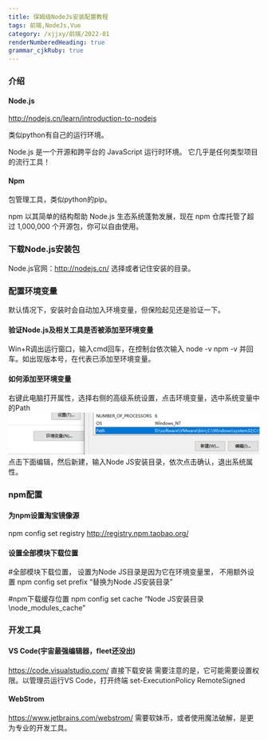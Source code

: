 ```yaml
---
title: 保姆级NodeJs安装配置教程
tags: 前端,NodeJs,Vue
category: /xjjxy/前端/2022-01
renderNumberedHeading: true
grammar_cjkRuby: true
---
```


### 介绍

#### Node.js
http://nodejs.cn/learn/introduction-to-nodejs

类似python有自己的运行环境。

Node.js 是一个开源和跨平台的 JavaScript 运行时环境。 它几乎是任何类型项目的流行工具！

#### Npm

包管理工具，类似python的pip。

npm 以其简单的结构帮助 Node.js 生态系统蓬勃发展，现在 npm 仓库托管了超过 1,000,000 个开源包，你可以自由使用。

### 下载Node.js安装包

Node.js官网：http://nodejs.cn/
选择或者记住安装的目录。

### 配置环境变量

默认情况下，安装时会自动加入环境变量，但保险起见还是验证一下。

#### 验证Node.js及相关工具是否被添加至环境变量

Win+R调出运行窗口，输入cmd回车，在控制台依次输入
node -v
npm -v
并回车。如出现版本号，在代表已添加至环境变量。

#### 如何添加至环境变量

右键此电脑打开属性，选择右侧的高级系统设置，点击环境变量，选中系统变量中的Path
![enter description here](./images/1641209641522.png)
点击下面编辑，然后新建，输入Node JS安装目录，依次点击确认，退出系统属性。

### npm配置

#### 为npm设置淘宝镜像源

npm config set registry http://registry.npm.taobao.org/

#### 设置全部模块下载位置

#全部模块下载位置， 设置为Node JS目录是因为它在环境变量里， 不用额外设置
npm config set prefix “替换为Node JS安装目录”

#npm下载缓存位置
npm config set cache “Node JS安装目录\node_modules_cache”

### 开发工具

#### VS Code(宇宙最强编辑器，fleet还没出)

https://code.visualstudio.com/
直接下载安装
需要注意的是，它可能需要设置权限。以管理员运行VS Code，打开终端
set-ExecutionPolicy RemoteSigned

#### WebStrom

https://www.jetbrains.com/webstrom/
需要软妹币，或者使用魔法破解，是更为专业的开发工具。